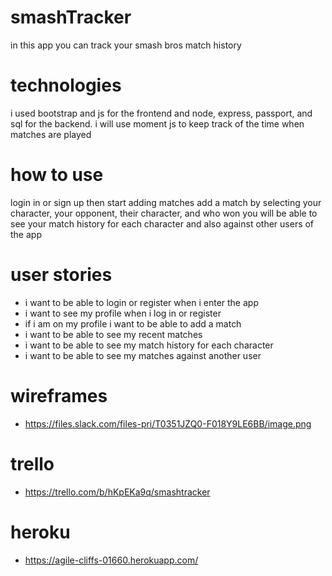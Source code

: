 # smashTracker
 in this app you can track your smash bros match history 
 
# technologies 
i used bootstrap and js for the frontend and node, express, passport, and sql for the backend. i will use moment js to keep track of the time when matches are played

# how to use
login in or sign up then start adding matches
add a match by selecting your character, your opponent, their character, and who won
you will be able to see your match history for each character and also against other users of the app

# user stories
- i want to be able to login or register when i enter the app
- i want to see my profile when i log in or register
- if i am on my profile i want to be able to add a match
- i want to be able to see my recent matches
- i want to be able to see my match history for each character 
- i want to be able to see my matches against another user

# wireframes
- https://files.slack.com/files-pri/T0351JZQ0-F018Y9LE6BB/image.png

# trello
- https://trello.com/b/hKpEKa9q/smashtracker

# heroku 
- https://agile-cliffs-01660.herokuapp.com/
